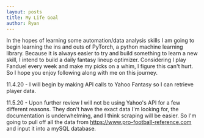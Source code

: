 ```yaml
---
layout: posts
title: My Life Goal
author: Ryan
---
```


In the hopes of learning some automation/data analysis skills I am going to begin learning the ins and outs of PyTorch, a python machine learning library. Because it is always easier to try and build something to learn a new skill, I intend to build a daily fantasy lineup optimizer. Considering I play Fanduel every week and make my picks on a whim, I figure this can't hurt. So I hope you enjoy following along with me on this journey.

11.4.20 - I will begin by making API calls to Yahoo Fantasy so I can retrieve player data.

11.5.20 - Upon further review I will not be using Yahoo's API for a few different reasons. They don't have the exact data I'm looking for, the documentation is underwhelming, and I think scraping will be easier. So I'm going to pull off all the data from https://www.pro-football-reference.com and input it into a mySQL database. 